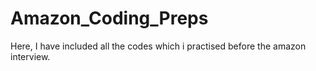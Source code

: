 # Amazon_Coding_Preps


Here, I have included all the codes which i practised before the amazon interview.

